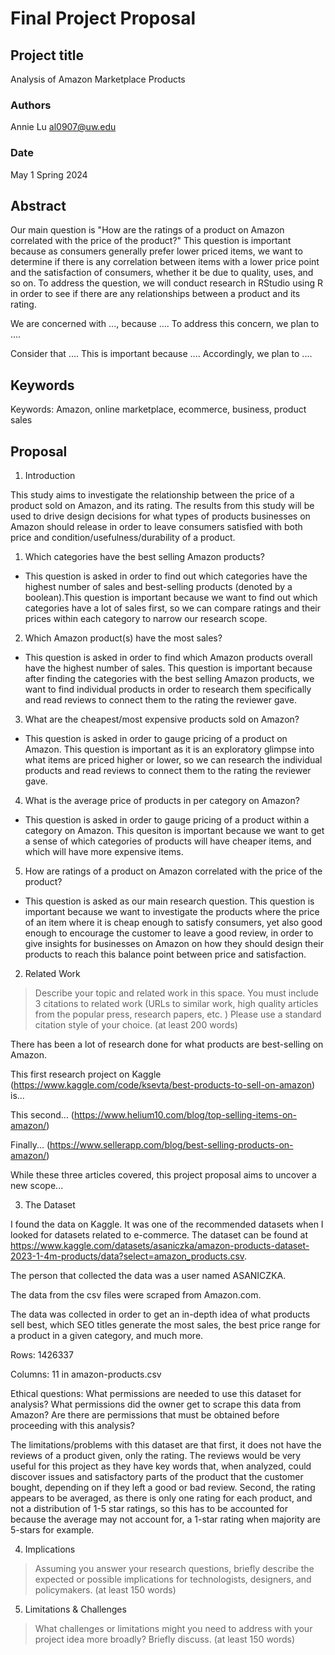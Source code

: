 # Final Project Proposal

## Project title

Analysis of Amazon Marketplace Products

### Authors

Annie Lu al0907@uw.edu
### Date

May 1
Spring 2024
## Abstract

Our main question is "How are the ratings of a product on Amazon correlated with the price of the product?" This question is important because as consumers generally prefer lower priced items, we want to determine if there is any correlation between items with a lower price point and the satisfaction of consumers, whether it be due to quality, uses, and so on. To address the question, we will conduct research in RStudio using R in order to see if there are any relationships between a product and its rating.

We are concerned with ..., because .... To address this concern, we plan to ....

Consider that .... This is important because .... Accordingly, we plan to ....

## Keywords

Keywords: Amazon, online marketplace, ecommerce, business, product sales

## Proposal

1. Introduction  

This study aims to investigate the relationship between the price of a product sold on Amazon, and its rating. The results from this study will be used to drive design decisions for what types of products businesses on Amazon should release in order to leave consumers satisfied with both price and condition/usefulness/durability of a product.

1. Which categories have the best selling Amazon products?
- This question is asked in order to find out which categories have the highest number of sales and best-selling products (denoted by a boolean).This question is important because we want to find out which categories have a lot of sales first, so we can compare ratings and their prices within each category to narrow our research scope.

2. Which Amazon product(s) have the most sales?
- This question is asked in order to find which Amazon products overall have the highest number of sales. This question is important because after finding the categories with the best selling Amazon products, we want to find individual products in order to research them specifically and read reviews to connect them to the rating the reviewer gave.

3. What are the cheapest/most expensive products sold on Amazon?
- This question is asked in order to gauge pricing of a product on Amazon. This question is important as it is an exploratory glimpse into what items are priced higher or lower, so we can research the individual products and read reviews to connect them to the rating the reviewer gave.

4. What is the average price of products in per category on Amazon?
- This question is asked in order to gauge pricing of a product within a category on Amazon. This quesiton is important because we want to get a sense of which categories of products will have cheaper items, and which will have more expensive items.

5. How are ratings of a product on Amazon correlated with the price of the product?
- This question is asked as our main research question. This question is important because we want to investigate the products where the price of an item where it is cheap enough to satisfy consumers, yet also good enough to encourage the customer to leave a good review, in order to give insights for businesses on Amazon on how they should design their products to reach this balance point between price and satisfaction.


2. Related Work  

> Describe your topic and related work in this space. You must include 3 citations to related work (URLs to similar work, high quality articles from the popular press, research papers, etc. ) Please use a standard citation style of your choice. (at least 200 words)

There has been a lot of research done for what products are best-selling on Amazon.

This first research project on Kaggle (https://www.kaggle.com/code/ksevta/best-products-to-sell-on-amazon) is...

This second... (https://www.helium10.com/blog/top-selling-items-on-amazon/)

Finally... (https://www.sellerapp.com/blog/best-selling-products-on-amazon/)

While these three articles covered, this project proposal aims to uncover a new scope...

3. The Dataset

I found the data on Kaggle. It was one of the recommended datasets when I looked for datasets related to e-commerce. The dataset can be found at https://www.kaggle.com/datasets/asaniczka/amazon-products-dataset-2023-1-4m-products/data?select=amazon_products.csv.

The person that collected the data was a user named ASANICZKA.

The data from the csv files were scraped from Amazon.com.

The data was collected in order to get an in-depth idea of what products sell best, which SEO titles generate the most sales, the best price range for a product in a given category, and much more.

Rows: 1426337

Columns: 11 in amazon-products.csv

Ethical questions: What permissions are needed to use this dataset for analysis? What permissions did the owner get to scrape this data from Amazon? Are there are permissions that must be obtained before proceeding with this analysis?

The limitations/problems with this dataset are that first, it does not have the reviews of a product given, only the rating. The reviews would be very useful for this project as they have key words that, when analyzed, could discover issues and satisfactory parts of the product that the customer bought, depending on if they left a good or bad review. Second, the rating appears to be averaged, as there is only one rating for each product, and not a distribution of 1-5 star ratings, so this has to be accounted for because the average may not account for, a 1-star rating when majority are 5-stars for example.

4. Implications

> Assuming you answer your research questions, briefly describe the expected or possible implications for technologists, designers, and policymakers. (at least 150 words)

5. Limitations & Challenges
>What challenges or limitations might you need to address with your project idea more broadly? Briefly discuss. (at least 150 words)
